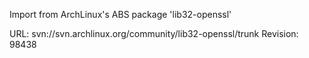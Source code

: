 Import from ArchLinux's ABS package 'lib32-openssl'

URL: svn://svn.archlinux.org/community/lib32-openssl/trunk
Revision: 98438
